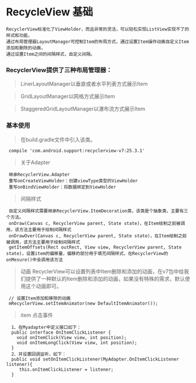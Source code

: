 # RecycleView 基础

```
RecyclerView标准化了ViewHolder，而且异常的灵活，可以轻松实现ListView实现不了的样式和功能，
通过布局管理器LayoutManager可控制Item的布局方式，通过设置Item操作动画自定义Item添加和删除的动画，
通过设置Item之间的间隔样式，自定义间隔。
```

### RecyclerView提供了三种布局管理器：
  > LinerLayoutManager以垂直或者水平列表方式展示Item
   
  > GridLayoutManager以网格方式展示Item
   
  > StaggeredGridLayoutManager以瀑布流方式展示Item
  
### 基本使用
  > 在build.gradle文件中引入该类。
  ```
   compile 'com.android.support:recyclerview-v7:25.3.1'
  ```
  > 关于Adapter
  ```
   继承RecyclerView.Adapter
   重写onCreateViewHolder：创建viewType类型的ViewHolder
   重写onBindViewHolder：将数据绑定到ViewHolder
  ```
  > 间隔样式
  ```
   自定义间隔样式需要继承RecyclerView.ItemDecoration类，该类是个抽象类，主要有三个方法。
   onDraw(Canvas c, RecyclerView parent, State state)，在Item绘制之前被调用，该方法主要用于绘制间隔样式
   onDrawOver(Canvas c, RecyclerView parent, State state)，在Item绘制之前被调用，该方法主要用于绘制间隔样式
   getItemOffsets(Rect outRect, View view, RecyclerView parent, State state)，设置item的偏移量，偏移的部分用于填充间隔样式，在RecyclerView的onMesure()中会调用该方法
  ```
  > 动画 RecyclerView可以设置列表中Item删除和添加的动画，在v7包中给我们提供了一种默认的Item删除和添加的动画，如果没有特殊的需求，默认使用这个动画即可。
  ```
   // 设置Item添加和移除的动画
   mRecyclerView.setItemAnimator(new DefaultItemAnimator());
  ```
  > item 点击事件
  ```
    1、在Myadapter中定义接口如下：
    public interface OnItemClickListener {
      void onItemClick(View view, int position);
      void onItemLongClick(View view, int position);
    }
    2、并设置回调监听，如下：
    public void setOnItemClickListener(MyAdapter.OnItemClickListener listener){
       this.onItemClickListener = listener;
    }
  ```